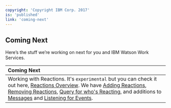 ```yaml
---
copyright: 'Copyright IBM Corp. 2017'
is: 'published'
link: 'coming-next'
---
```

## Coming Next

Here’s the stuff we’re working on next for you and IBM Watson Work Services.

| Coming Next   |
| :-------------|
| Working with Reactions. It's `experimental` but you can check it out here, [Reactions Overview](./guides/V1_wwsg_Reactions.md). We have [Adding Reactions](./guides/V1_Add_Reaction.md), [Removing Reactions](./guides/V1_Remove_Reaction.md), [Query for who's Reacting](./guides/V1_Reacting_Users.md), and additions to [Messages](./guides/V1_message_main.md) and [Listening for Events](./guides/V1_wwsg_Webhooks.md).              |


